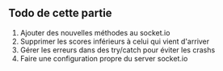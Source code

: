 ## Todo de cette partie


1. Ajouter des nouvelles méthodes au socket.io
2. Supprimer les scores inférieurs à celui qui vient d'arriver
3. Gérer les erreurs dans des try/catch pour éviter les crashs
4. Faire une configuration propre du server socket.io